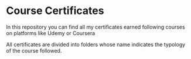 # Course Certificates
In this repository you can find all my certificates earned following courses on platforms like Udemy or Coursera

All certificates are divided into folders whose name indicates the typology of the course followed.
